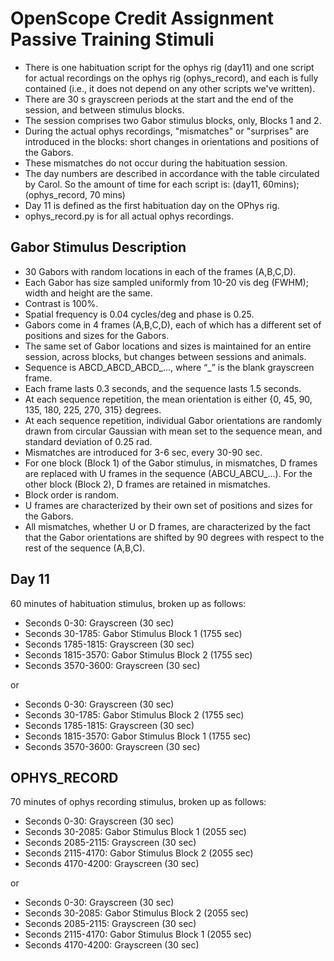 ﻿OpenScope Credit Assignment Passive Training Stimuli
====================================================

- There is one habituation script for the ophys rig (day11) and one script for actual recordings on the ophys rig (ophys_record), and each is fully contained (i.e., it does not depend on any other scripts we've written).
- There are 30 s grayscreen periods at the start and the end of the session, and between stimulus blocks.
- The session comprises two Gabor stimulus blocks, only, Blocks 1 and 2.
- During the actual ophys recordings, "mismatches" or "surprises" are introduced in the blocks: short changes in orientations and positions of the Gabors.
- These mismatches do not occur during the habituation session.
- The day numbers are described in accordance with the table circulated by Carol. So the amount of time for each script is: (day11, 60mins); (ophys_record, 70 mins)
- Day 11 is defined as the first habituation day on the OPhys rig.
- ophys_record.py is for all actual ophys recordings.

Gabor Stimulus Description
--------------------------
- 30 Gabors with random locations in each of the frames (A,B,C,D).
- Each Gabor has size sampled uniformly from 10-20 vis deg (FWHM); width and height are the same.
- Contrast is 100%.
- Spatial frequency is 0.04 cycles/deg and phase is 0.25.
- Gabors come in 4 frames (A,B,C,D), each of which has a different set of positions and sizes for the Gabors.
- The same set of Gabor locations and sizes is maintained for an entire session, across blocks, but changes between sessions and animals.
- Sequence is ABCD_ABCD_ABCD_..., where “_” is the blank grayscreen frame.
- Each frame lasts 0.3 seconds, and the sequence lasts 1.5 seconds.
- At each sequence repetition, the mean orientation is either {0, 45, 90, 135, 180, 225, 270, 315} degrees.
- At each sequence repetition, individual Gabor orientations are randomly drawn from circular Gaussian with mean set to the sequence mean, and standard deviation of 0.25 rad.
- Mismatches are introduced for 3-6 sec, every 30-90 sec.
- For one block (Block 1) of the Gabor stimulus, in mismatches, D frames are replaced with U frames in the sequence (ABCU_ABCU_...). For the other block (Block 2), D frames are retained in mismatches.
- Block order is random.
- U frames are characterized by their own set of positions and sizes for the Gabors.
- All mismatches, whether U or D frames, are characterized by the fact that the Gabor orientations are shifted by 90 degrees with respect to the rest of the sequence (A,B,C).

Day 11
------
60 minutes of habituation stimulus, broken up as follows:
- Seconds 0-30: Grayscreen (30 sec)
- Seconds 30-1785: Gabor Stimulus Block 1 (1755 sec)
- Seconds 1785-1815: Grayscreen (30 sec)
- Seconds 1815-3570: Gabor Stimulus Block 2 (1755 sec)
- Seconds 3570-3600: Grayscreen (30 sec)

or 

- Seconds 0-30: Grayscreen (30 sec)
- Seconds 30-1785: Gabor Stimulus Block 2 (1755 sec)
- Seconds 1785-1815: Grayscreen (30 sec)
- Seconds 1815-3570: Gabor Stimulus Block 1 (1755 sec)
- Seconds 3570-3600: Grayscreen (30 sec)

OPHYS_RECORD
------
70 minutes of ophys recording stimulus, broken up as follows:
- Seconds 0-30: Grayscreen (30 sec)
- Seconds 30-2085: Gabor Stimulus Block 1 (2055 sec)
- Seconds 2085-2115: Grayscreen (30 sec)
- Seconds 2115-4170: Gabor Stimulus Block 2 (2055 sec)
- Seconds 4170-4200: Grayscreen (30 sec)

or

- Seconds 0-30: Grayscreen (30 sec)
- Seconds 30-2085: Gabor Stimulus Block 2 (2055 sec)
- Seconds 2085-2115: Grayscreen (30 sec)
- Seconds 2115-4170: Gabor Stimulus Block 1 (2055 sec)
- Seconds 4170-4200: Grayscreen (30 sec)
